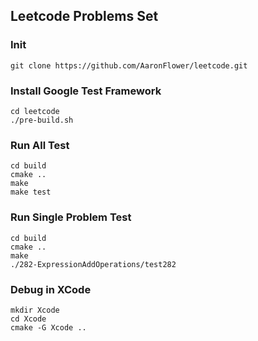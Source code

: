 ## Leetcode Problems Set

### Init
```
git clone https://github.com/AaronFlower/leetcode.git
```
### Install Google Test Framework
```
cd leetcode
./pre-build.sh
```

### Run All Test

```
cd build
cmake ..
make 
make test
```

### Run Single Problem Test

```
cd build
cmake ..
make
./282-ExpressionAddOperations/test282
```

### Debug in XCode
```
mkdir Xcode
cd Xcode
cmake -G Xcode ..
```
